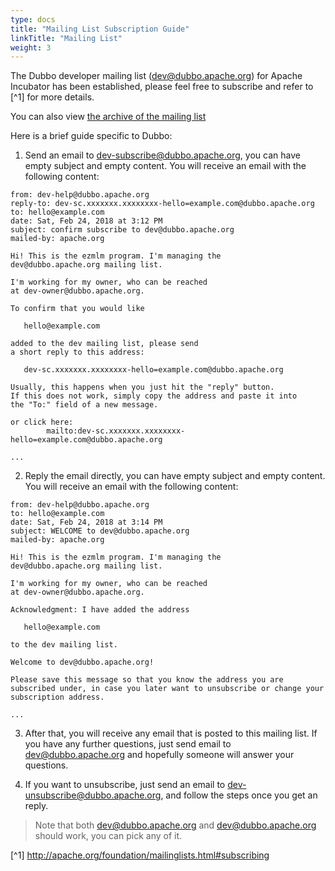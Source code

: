 ```yaml
---
type: docs
title: "Mailing List Subscription Guide"
linkTitle: "Mailing List"
weight: 3
---
```



The Dubbo developer mailing list (dev@dubbo.apache.org) for Apache Incubator has been established, please feel free to subscribe and refer to [^1] for more details.

You can also view [the archive of the mailing list](https://lists.apache.org/list.html?dev@dubbo.apache.org)

Here is a brief guide specific to Dubbo:

1. Send an email to dev-subscribe@dubbo.apache.org, you can have empty subject and empty content. You will receive an email with the following content:

```
from: dev-help@dubbo.apache.org
reply-to: dev-sc.xxxxxxx.xxxxxxxx-hello=example.com@dubbo.apache.org
to: hello@example.com
date: Sat, Feb 24, 2018 at 3:12 PM
subject: confirm subscribe to dev@dubbo.apache.org
mailed-by: apache.org

Hi! This is the ezmlm program. I'm managing the
dev@dubbo.apache.org mailing list.

I'm working for my owner, who can be reached
at dev-owner@dubbo.apache.org.

To confirm that you would like

   hello@example.com

added to the dev mailing list, please send
a short reply to this address:

   dev-sc.xxxxxxx.xxxxxxxx-hello=example.com@dubbo.apache.org

Usually, this happens when you just hit the "reply" button.
If this does not work, simply copy the address and paste it into
the "To:" field of a new message.

or click here:
        mailto:dev-sc.xxxxxxx.xxxxxxxx-hello=example.com@dubbo.apache.org

...
```

2. Reply the email directly, you can have empty subject and empty content. You will receive an email with the following content:

```
from: dev-help@dubbo.apache.org
to: hello@example.com
date: Sat, Feb 24, 2018 at 3:14 PM
subject: WELCOME to dev@dubbo.apache.org
mailed-by: apache.org

Hi! This is the ezmlm program. I'm managing the
dev@dubbo.apache.org mailing list.

I'm working for my owner, who can be reached
at dev-owner@dubbo.apache.org.

Acknowledgment: I have added the address

   hello@example.com

to the dev mailing list.

Welcome to dev@dubbo.apache.org!

Please save this message so that you know the address you are
subscribed under, in case you later want to unsubscribe or change your
subscription address.

...
```

3. After that, you will receive any email that is posted to this mailing list. If you have any further questions, just send email to dev@dubbo.apache.org and hopefully someone will answer your questions.

4. If you want to unsubscribe, just send an email to dev-unsubscribe@dubbo.apache.org, and follow the steps once you get an reply.

> Note that both dev@dubbo.apache.org and dev@dubbo.apache.org should work, you can pick any of it.

[^1] http://apache.org/foundation/mailinglists.html#subscribing
